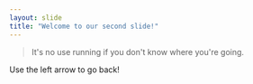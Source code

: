 ```yaml
---
layout: slide
title: "Welcome to our second slide!"
---
```

> It's no use running if you don't know where you're going.    

Use the left arrow to go back!
